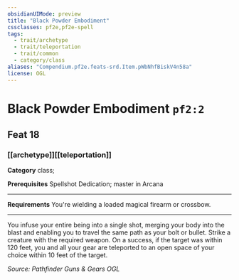 ```yaml
---
obsidianUIMode: preview
title: "Black Powder Embodiment"
cssclasses: pf2e,pf2e-spell
tags:
  - trait/archetype
  - trait/teleportation
  - trait/common
  - category/class
aliases: "Compendium.pf2e.feats-srd.Item.pWbNhfBiskV4n58a"
license: OGL
---
```

# Black Powder Embodiment `pf2:2`
## Feat 18
### [[archetype]][[teleportation]]

**Category** class; 



**Prerequisites** Spellshot Dedication; master in Arcana
* * *
**Requirements** You're wielding a loaded magical firearm or crossbow.

* * *

You infuse your entire being into a single shot, merging your body into the blast and enabling you to travel the same path as your bolt or bullet. Strike a creature with the required weapon. On a success, if the target was within 120 feet, you and all your gear are teleported to an open space of your choice within 10 feet of the target.

*Source: Pathfinder Guns & Gears*
*OGL*